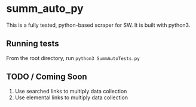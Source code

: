 # summ_auto_py

This is a fully tested, python-based scraper for SW. It is built with python3.

## Running tests

From the root directory, run `python3 SummAutoTests.py`

## TODO / Coming Soon

1. Use searched links to multiply data collection
1. Use elemental links to multiply data collection
